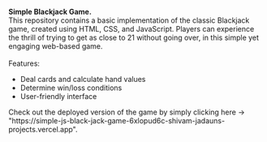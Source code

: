 <strong>Simple Blackjack Game.</strong>
<br>
This repository contains a basic implementation of the classic Blackjack game, created using HTML, CSS, and JavaScript. 
Players can experience the thrill of trying to get as close to 21 without going over, in this simple yet engaging web-based game.
<br>
<br>
Features:
<ul>
<li>Deal cards and calculate hand values</li>
<li>Determine win/loss conditions</li>
<li>User-friendly interface</li>
</ul>
Check out the deployed version of the game by simply clicking here -> "https://simple-js-black-jack-game-6xlopud6c-shivam-jadauns-projects.vercel.app".
